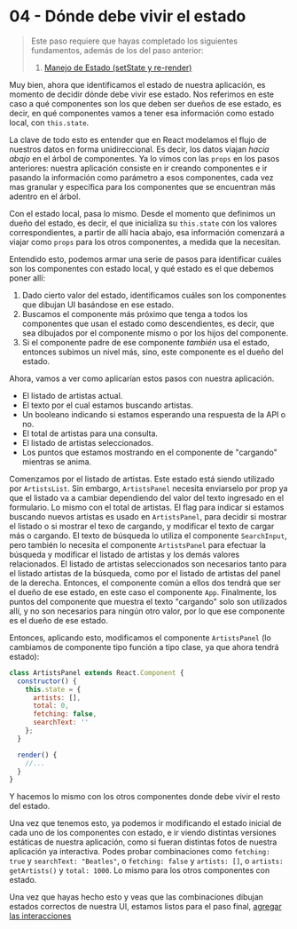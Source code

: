 # 04 - Dónde debe vivir el estado

> Este paso requiere que hayas completado los siguientes fundamentos, además de los del paso anterior:
> 1. [Manejo de Estado (setState y re-render)](../fundamentos/04-set-state-y-re-render.md)

Muy bien, ahora que identificamos el estado de nuestra aplicación, es momento de decidir dónde debe vivir ese estado. Nos referimos en este caso a qué componentes son los que deben ser dueños de ese estado, es decir, en qué componentes vamos a tener esa información como estado local, con `this.state`.

La clave de todo esto es entender que en React modelamos el flujo de nuestros datos en forma unidireccional. Es decir, los datos viajan _hacia abajo_ en el árbol de componentes. Ya lo vimos con las `props` en los pasos anteriores: nuestra aplicación consiste en ir creando componentes e ir pasando la información como parámetro a esos componentes, cada vez mas granular y específica para los componentes que se encuentran más adentro en el árbol.

Con el estado local, pasa lo mismo. Desde el momento que definimos un dueño del estado, es decir, el que inicializa su `this.state` con los valores correspondientes, a partir de allí hacia abajo, esa información comenzará a viajar como `props` para los otros componentes, a medida que la necesitan.

Entendido esto, podemos armar una serie de pasos para identificar cuáles son los componentes con estado local, y qué estado es el que debemos poner allí:

1. Dado cierto valor del estado, identificamos cuáles son los componentes que dibujan UI basándose en ese estado.
2. Buscamos el componente más próximo que tenga a todos los componentes que usan el estado como descendientes, es decir, que sea dibujados por el componente mismo o por los hijos del componente.
3. Si el componente padre de ese componente _también_ usa el estado, entonces subimos un nivel más, sino, este componente es el dueño del estado.

Ahora, vamos a ver como aplicarían estos pasos con nuestra aplicación.

* El listado de artistas actual.
* El texto por el cual estamos buscando artistas.
* Un booleano indicando si estamos esperando una respuesta de la API o no.
* El total de artistas para una consulta.
* El listado de artistas seleccionados.
* Los puntos que estamos mostrando en el componente de "cargando" mientras se anima.

Comenzamos por el listado de artistas. Este estado está siendo utilizado por `ArtistsList`. Sin embargo, `ArtistsPanel` necesita enviarselo por prop ya que el listado va a cambiar dependiendo del valor del texto ingresado en el formulario. Lo mismo con el total de artistas. El flag para indicar si estamos buscando nuevos artistas es usado en `ArtistsPanel`, para decidir si mostrar el listado o si mostrar el texo de cargando, y modificar el texto de cargar más o cargando. El texto de búsqueda lo utiliza el componente `SearchInput`, pero también lo necesita el componente `ArtistsPanel` para efectuar la búsqueda y modificar el listado de artistas y los demás valores relacionados. El listado de artistas seleccionados son necesarios tanto para el listado artistas de la búsqueda, como por el listado de artistas del panel de la derecha. Entonces, el componente común a ellos dos tendrá que ser el dueño de ese estado, en este caso el componente `App`. Finalmente, los puntos del componente que muestra el texto "cargando" solo son utilizados allí, y no son necesarios para ningún otro valor, por lo que ese componente es el dueño de ese estado.

Entonces, aplicando esto, modificamos el componente `ArtistsPanel` (lo cambiamos de componente tipo función a tipo clase, ya que ahora tendrá estado):

```jsx
class ArtistsPanel extends React.Component {
  constructor() {
    this.state = {
      artists: [],
      total: 0,
      fetching: false,
      searchText: ''
    };
  }

  render() {
    //...
  }
}
```

Y hacemos lo mismo con los otros componentes donde debe vivir el resto del estado.

Una vez que tenemos esto, ya podemos ir modificando el estado inicial de cada uno de los componentes con estado, e ir viendo distintas versiones estáticas de nuestra aplicación, como si fueran distintas fotos de nuestra aplicación ya interactiva. Podes probar combinaciones como `fetching: true` y `searchText: "Beatles"`, o `fetching: false` y `artists: []`, o `artists: getArtists()` y `total: 1000`. Lo mismo para los otros componentes con estado.

Una vez que hayas hecho esto y veas que las combinaciones dibujan estados correctos de nuestra UI, estamos listos para el paso final, [agregar las interacciones](./05-agregar-interacciones.md)